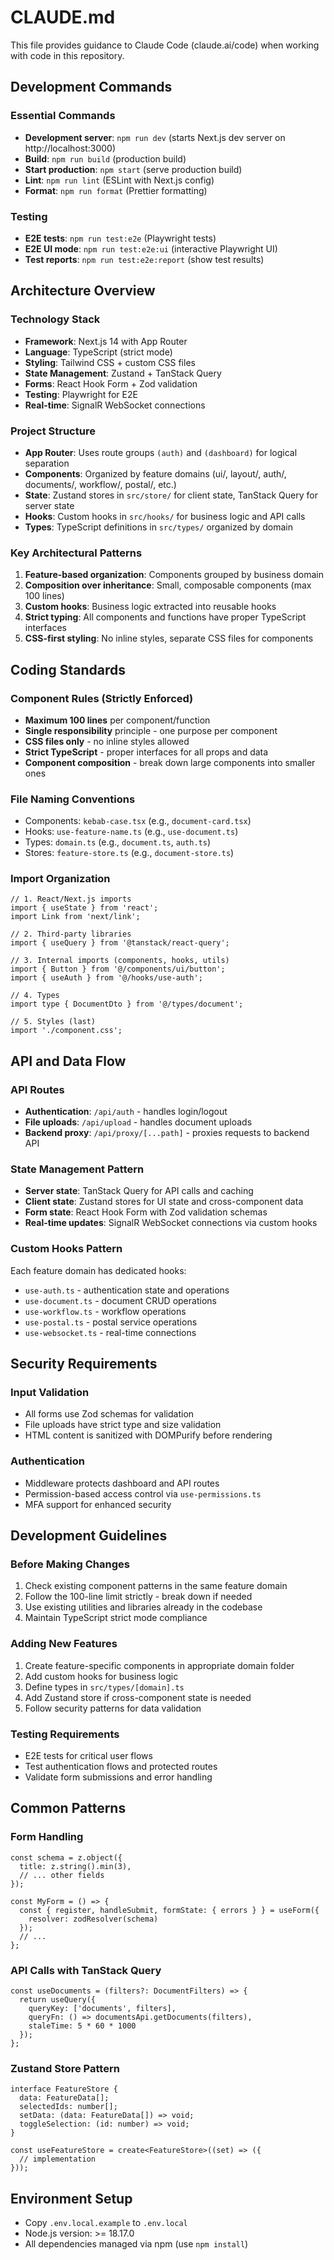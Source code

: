 # CLAUDE.md

This file provides guidance to Claude Code (claude.ai/code) when working with code in this repository.

## Development Commands

### Essential Commands
- **Development server**: `npm run dev` (starts Next.js dev server on http://localhost:3000)
- **Build**: `npm run build` (production build)
- **Start production**: `npm start` (serve production build)
- **Lint**: `npm run lint` (ESLint with Next.js config)
- **Format**: `npm run format` (Prettier formatting)

### Testing
- **E2E tests**: `npm run test:e2e` (Playwright tests)
- **E2E UI mode**: `npm run test:e2e:ui` (interactive Playwright UI)
- **Test reports**: `npm run test:e2e:report` (show test results)

## Architecture Overview

### Technology Stack
- **Framework**: Next.js 14 with App Router
- **Language**: TypeScript (strict mode)
- **Styling**: Tailwind CSS + custom CSS files
- **State Management**: Zustand + TanStack Query
- **Forms**: React Hook Form + Zod validation
- **Testing**: Playwright for E2E
- **Real-time**: SignalR WebSocket connections

### Project Structure
- **App Router**: Uses route groups `(auth)` and `(dashboard)` for logical separation
- **Components**: Organized by feature domains (ui/, layout/, auth/, documents/, workflow/, postal/, etc.)
- **State**: Zustand stores in `src/store/` for client state, TanStack Query for server state
- **Hooks**: Custom hooks in `src/hooks/` for business logic and API calls
- **Types**: TypeScript definitions in `src/types/` organized by domain

### Key Architectural Patterns
1. **Feature-based organization**: Components grouped by business domain
2. **Composition over inheritance**: Small, composable components (max 100 lines)
3. **Custom hooks**: Business logic extracted into reusable hooks
4. **Strict typing**: All components and functions have proper TypeScript interfaces
5. **CSS-first styling**: No inline styles, separate CSS files for components

## Coding Standards

### Component Rules (Strictly Enforced)
- **Maximum 100 lines** per component/function
- **Single responsibility** principle - one purpose per component
- **CSS files only** - no inline styles allowed
- **Strict TypeScript** - proper interfaces for all props and data
- **Component composition** - break down large components into smaller ones

### File Naming Conventions
- Components: `kebab-case.tsx` (e.g., `document-card.tsx`)
- Hooks: `use-feature-name.ts` (e.g., `use-document.ts`)
- Types: `domain.ts` (e.g., `document.ts`, `auth.ts`)
- Stores: `feature-store.ts` (e.g., `document-store.ts`)

### Import Organization
```tsx
// 1. React/Next.js imports
import { useState } from 'react';
import Link from 'next/link';

// 2. Third-party libraries
import { useQuery } from '@tanstack/react-query';

// 3. Internal imports (components, hooks, utils)
import { Button } from '@/components/ui/button';
import { useAuth } from '@/hooks/use-auth';

// 4. Types
import type { DocumentDto } from '@/types/document';

// 5. Styles (last)
import './component.css';
```

## API and Data Flow

### API Routes
- **Authentication**: `/api/auth` - handles login/logout
- **File uploads**: `/api/upload` - handles document uploads
- **Backend proxy**: `/api/proxy/[...path]` - proxies requests to backend API

### State Management Pattern
- **Server state**: TanStack Query for API calls and caching
- **Client state**: Zustand stores for UI state and cross-component data
- **Form state**: React Hook Form with Zod validation schemas
- **Real-time updates**: SignalR WebSocket connections via custom hooks

### Custom Hooks Pattern
Each feature domain has dedicated hooks:
- `use-auth.ts` - authentication state and operations
- `use-document.ts` - document CRUD operations
- `use-workflow.ts` - workflow operations
- `use-postal.ts` - postal service operations
- `use-websocket.ts` - real-time connections

## Security Requirements

### Input Validation
- All forms use Zod schemas for validation
- File uploads have strict type and size validation
- HTML content is sanitized with DOMPurify before rendering

### Authentication
- Middleware protects dashboard and API routes
- Permission-based access control via `use-permissions.ts`
- MFA support for enhanced security

## Development Guidelines

### Before Making Changes
1. Check existing component patterns in the same feature domain
2. Follow the 100-line limit strictly - break down if needed
3. Use existing utilities and libraries already in the codebase
4. Maintain TypeScript strict mode compliance

### Adding New Features
1. Create feature-specific components in appropriate domain folder
2. Add custom hooks for business logic
3. Define types in `src/types/[domain].ts`
4. Add Zustand store if cross-component state is needed
5. Follow security patterns for data validation

### Testing Requirements
- E2E tests for critical user flows
- Test authentication flows and protected routes
- Validate form submissions and error handling

## Common Patterns

### Form Handling
```tsx
const schema = z.object({
  title: z.string().min(3),
  // ... other fields
});

const MyForm = () => {
  const { register, handleSubmit, formState: { errors } } = useForm({
    resolver: zodResolver(schema)
  });
  // ...
};
```

### API Calls with TanStack Query
```tsx
const useDocuments = (filters?: DocumentFilters) => {
  return useQuery({
    queryKey: ['documents', filters],
    queryFn: () => documentsApi.getDocuments(filters),
    staleTime: 5 * 60 * 1000
  });
};
```

### Zustand Store Pattern
```tsx
interface FeatureStore {
  data: FeatureData[];
  selectedIds: number[];
  setData: (data: FeatureData[]) => void;
  toggleSelection: (id: number) => void;
}

const useFeatureStore = create<FeatureStore>((set) => ({
  // implementation
}));
```

## Environment Setup
- Copy `.env.local.example` to `.env.local`
- Node.js version: >= 18.17.0
- All dependencies managed via npm (use `npm install`)